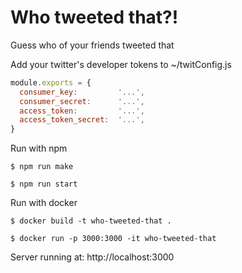 # Who tweeted that?!

Guess who of your friends tweeted that

Add your twitter's developer tokens to  ~/twitConfig.js
```js
module.exports = {
  consumer_key:         '...',
  consumer_secret:      '...',
  access_token:         '...',
  access_token_secret:  '...',
}
```

Run with npm
```shell
$ npm run make
`````
```shell
$ npm run start
`````

Run with docker
```shell
$ docker build -t who-tweeted-that .
`````
```shell
$ docker run -p 3000:3000 -it who-tweeted-that
`````

Server running at:
http://localhost:3000
